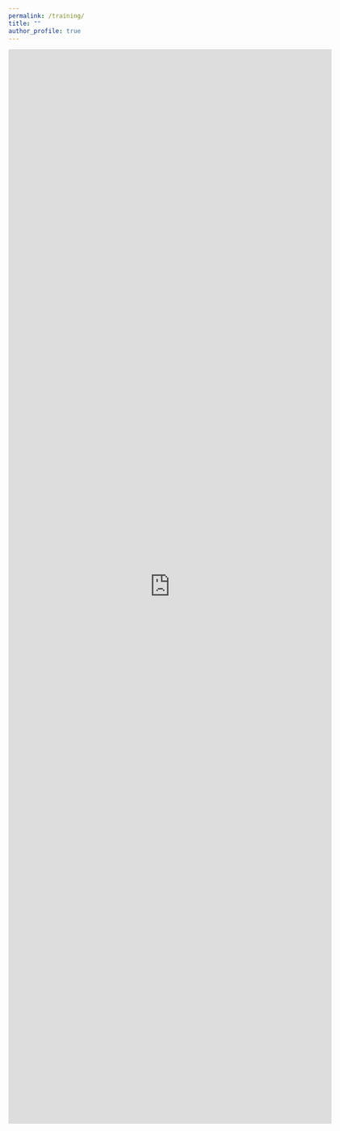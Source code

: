 ```yaml
---
permalink: /training/
title: ""
author_profile: true
---
```

<center>

<iframe src="https://docs.google.com/forms/d/e/1FAIpQLSf1s2_VFmkWUvnW3LH9OhRe_aBWTIf0BueIOVX7vCpWTAW4vQ/viewform?embedded=true" width="640" height="2128" frameborder="0" marginheight="0" marginwidth="0">Loading…</iframe>
</center>